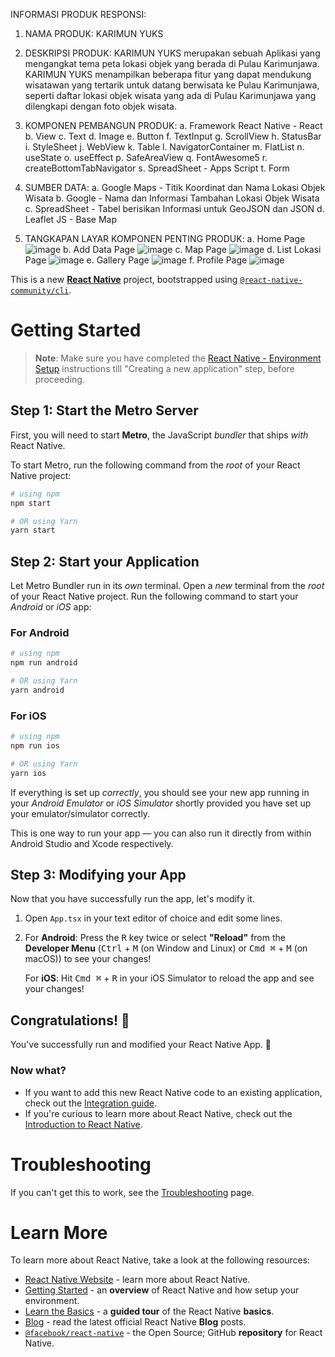 INFORMASI PRODUK RESPONSI:

1. NAMA PRODUK: KARIMUN YUKS
   
2. DESKRIPSI PRODUK: KARIMUN YUKS merupakan sebuah Aplikasi yang mengangkat tema peta lokasi 
   objek yang berada di Pulau Karimunjawa. KARIMUN YUKS menampilkan beberapa fitur yang dapat 
   mendukung wisatawan yang tertarik untuk datang berwisata ke Pulau Karimunjawa, seperti 
   daftar lokasi objek wisata yang ada di Pulau Karimunjawa yang dilengkapi dengan foto objek 
   wisata.
   
3. KOMPONEN PEMBANGUN PRODUK: 
   a. Framework React Native - React
   b. View
   c. Text
   d. Image
   e. Button
   f. TextInput
   g. ScrollView
   h. StatusBar
   i. StyleSheet
   j. WebView
   k. Table
   l. NavigatorContainer
   m. FlatList
   n. useState
   o. useEffect
   p. SafeAreaView
   q. FontAwesome5
   r. createBottomTabNavigator
   s. SpreadSheet - Apps Script
   t. Form
   
4. SUMBER DATA:
   a. Google Maps - Titik Koordinat dan Nama Lokasi Objek Wisata
   b. Google - Nama dan Informasi Tambahan Lokasi Objek Wisata
   c. SpreadSheet - Tabel berisikan Informasi untuk GeoJSON dan JSON
   d. Leaflet JS - Base Map
   
5. TANGKAPAN LAYAR KOMPONEN PENTING PRODUK:
   a. Home Page
      ![image](https://github.com/anisafir/KarimunYuks_PGPBL/assets/110833201/bc8278be-1926-47e8-97f7-dd7446db971a)
   b. Add Data Page
      ![image](https://github.com/anisafir/KarimunYuks_PGPBL/assets/110833201/aa9ca495-2d08-4729-a74c-d50a5faa707e)
   c. Map Page
      ![image](https://github.com/anisafir/KarimunYuks_PGPBL/assets/110833201/f109d418-c8b6-4c5b-b47a-9ad47517a988)
   d. List Lokasi Page
      ![image](https://github.com/anisafir/KarimunYuks_PGPBL/assets/110833201/fb4dba2a-aa47-48ff-a61f-dc7f1ee83107)
   e. Gallery Page
      ![image](https://github.com/anisafir/KarimunYuks_PGPBL/assets/110833201/74528056-bde8-42e5-b7d6-89f11b75eb17)
   f. Profile Page
      ![image](https://github.com/anisafir/KarimunYuks_PGPBL/assets/110833201/558f99ea-e2e6-4a9f-b866-b2faf7cafff1)

This is a new [**React Native**](https://reactnative.dev) project, bootstrapped using [`@react-native-community/cli`](https://github.com/react-native-community/cli).

# Getting Started

>**Note**: Make sure you have completed the [React Native - Environment Setup](https://reactnative.dev/docs/environment-setup) instructions till "Creating a new application" step, before proceeding.

## Step 1: Start the Metro Server

First, you will need to start **Metro**, the JavaScript _bundler_ that ships _with_ React Native.

To start Metro, run the following command from the _root_ of your React Native project:

```bash
# using npm
npm start

# OR using Yarn
yarn start
```

## Step 2: Start your Application

Let Metro Bundler run in its _own_ terminal. Open a _new_ terminal from the _root_ of your React Native project. Run the following command to start your _Android_ or _iOS_ app:

### For Android

```bash
# using npm
npm run android

# OR using Yarn
yarn android
```

### For iOS

```bash
# using npm
npm run ios

# OR using Yarn
yarn ios
```

If everything is set up _correctly_, you should see your new app running in your _Android Emulator_ or _iOS Simulator_ shortly provided you have set up your emulator/simulator correctly.

This is one way to run your app — you can also run it directly from within Android Studio and Xcode respectively.

## Step 3: Modifying your App

Now that you have successfully run the app, let's modify it.

1. Open `App.tsx` in your text editor of choice and edit some lines.
2. For **Android**: Press the <kbd>R</kbd> key twice or select **"Reload"** from the **Developer Menu** (<kbd>Ctrl</kbd> + <kbd>M</kbd> (on Window and Linux) or <kbd>Cmd ⌘</kbd> + <kbd>M</kbd> (on macOS)) to see your changes!

   For **iOS**: Hit <kbd>Cmd ⌘</kbd> + <kbd>R</kbd> in your iOS Simulator to reload the app and see your changes!

## Congratulations! :tada:

You've successfully run and modified your React Native App. :partying_face:

### Now what?

- If you want to add this new React Native code to an existing application, check out the [Integration guide](https://reactnative.dev/docs/integration-with-existing-apps).
- If you're curious to learn more about React Native, check out the [Introduction to React Native](https://reactnative.dev/docs/getting-started).

# Troubleshooting

If you can't get this to work, see the [Troubleshooting](https://reactnative.dev/docs/troubleshooting) page.

# Learn More

To learn more about React Native, take a look at the following resources:

- [React Native Website](https://reactnative.dev) - learn more about React Native.
- [Getting Started](https://reactnative.dev/docs/environment-setup) - an **overview** of React Native and how setup your environment.
- [Learn the Basics](https://reactnative.dev/docs/getting-started) - a **guided tour** of the React Native **basics**.
- [Blog](https://reactnative.dev/blog) - read the latest official React Native **Blog** posts.
- [`@facebook/react-native`](https://github.com/facebook/react-native) - the Open Source; GitHub **repository** for React Native.
